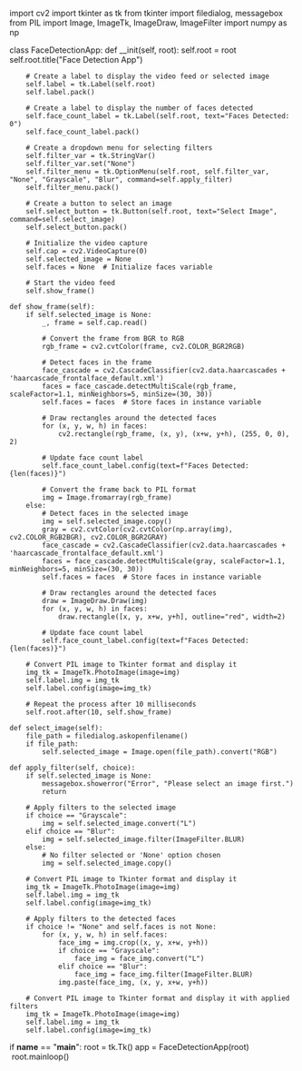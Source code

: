 import cv2
import tkinter as tk
from tkinter import filedialog, messagebox
from PIL import Image, ImageTk, ImageDraw, ImageFilter
import numpy as np

class FaceDetectionApp:
    def __init(self, root):
        self.root = root
        self.root.title("Face Detection App")

        # Create a label to display the video feed or selected image
        self.label = tk.Label(self.root)
        self.label.pack()

        # Create a label to display the number of faces detected
        self.face_count_label = tk.Label(self.root, text="Faces Detected: 0")
        self.face_count_label.pack()

        # Create a dropdown menu for selecting filters
        self.filter_var = tk.StringVar()
        self.filter_var.set("None")
        self.filter_menu = tk.OptionMenu(self.root, self.filter_var, "None", "Grayscale", "Blur", command=self.apply_filter)
        self.filter_menu.pack()

        # Create a button to select an image
        self.select_button = tk.Button(self.root, text="Select Image", command=self.select_image)
        self.select_button.pack()

        # Initialize the video capture
        self.cap = cv2.VideoCapture(0)
        self.selected_image = None
        self.faces = None  # Initialize faces variable

        # Start the video feed
        self.show_frame()

    def show_frame(self):
        if self.selected_image is None:
            _, frame = self.cap.read()

            # Convert the frame from BGR to RGB
            rgb_frame = cv2.cvtColor(frame, cv2.COLOR_BGR2RGB)

            # Detect faces in the frame
            face_cascade = cv2.CascadeClassifier(cv2.data.haarcascades + 'haarcascade_frontalface_default.xml')
            faces = face_cascade.detectMultiScale(rgb_frame, scaleFactor=1.1, minNeighbors=5, minSize=(30, 30))
            self.faces = faces  # Store faces in instance variable

            # Draw rectangles around the detected faces
            for (x, y, w, h) in faces:
                cv2.rectangle(rgb_frame, (x, y), (x+w, y+h), (255, 0, 0), 2)

            # Update face count label
            self.face_count_label.config(text=f"Faces Detected: {len(faces)}")

            # Convert the frame back to PIL format
            img = Image.fromarray(rgb_frame)
        else:
            # Detect faces in the selected image
            img = self.selected_image.copy()
            gray = cv2.cvtColor(cv2.cvtColor(np.array(img), cv2.COLOR_RGB2BGR), cv2.COLOR_BGR2GRAY)
            face_cascade = cv2.CascadeClassifier(cv2.data.haarcascades + 'haarcascade_frontalface_default.xml')
            faces = face_cascade.detectMultiScale(gray, scaleFactor=1.1, minNeighbors=5, minSize=(30, 30))
            self.faces = faces  # Store faces in instance variable

            # Draw rectangles around the detected faces
            draw = ImageDraw.Draw(img)
            for (x, y, w, h) in faces:
                draw.rectangle([x, y, x+w, y+h], outline="red", width=2)

            # Update face count label
            self.face_count_label.config(text=f"Faces Detected: {len(faces)}")

        # Convert PIL image to Tkinter format and display it
        img_tk = ImageTk.PhotoImage(image=img)
        self.label.img = img_tk
        self.label.config(image=img_tk)

        # Repeat the process after 10 milliseconds
        self.root.after(10, self.show_frame)

    def select_image(self):
        file_path = filedialog.askopenfilename()
        if file_path:
            self.selected_image = Image.open(file_path).convert("RGB")

    def apply_filter(self, choice):
        if self.selected_image is None:
            messagebox.showerror("Error", "Please select an image first.")
            return

        # Apply filters to the selected image
        if choice == "Grayscale":
            img = self.selected_image.convert("L")
        elif choice == "Blur":
            img = self.selected_image.filter(ImageFilter.BLUR)
        else:
            # No filter selected or 'None' option chosen
            img = self.selected_image.copy()

        # Convert PIL image to Tkinter format and display it
        img_tk = ImageTk.PhotoImage(image=img)
        self.label.img = img_tk
        self.label.config(image=img_tk)

        # Apply filters to the detected faces
        if choice != "None" and self.faces is not None:
            for (x, y, w, h) in self.faces:
                face_img = img.crop((x, y, x+w, y+h))
                if choice == "Grayscale":
                    face_img = face_img.convert("L")
                elif choice == "Blur":
                    face_img = face_img.filter(ImageFilter.BLUR)
                img.paste(face_img, (x, y, x+w, y+h))

        # Convert PIL image to Tkinter format and display it with applied filters
        img_tk = ImageTk.PhotoImage(image=img)
        self.label.img = img_tk
        self.label.config(image=img_tk)

if __name__ == "__main__":
    root = tk.Tk()
    app = FaceDetectionApp(root)
    root.mainloop()
    
